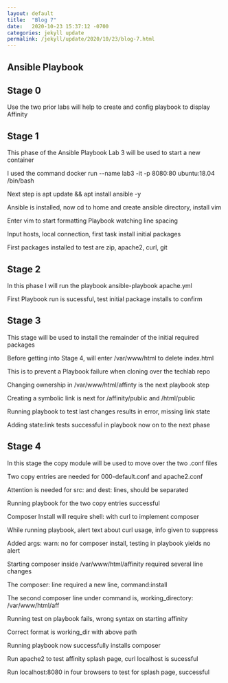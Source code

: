```yaml
---
layout: default
title:  "Blog 7"
date:   2020-10-23 15:37:12 -0700
categories: jekyll update
permalink: /jekyll/update/2020/10/23/blog-7.html
---
```


## Ansible Playbook

## Stage 0

Use the two prior labs will help to create and config playbook to display Affinity


## Stage 1

This phase of the Ansible Playbook Lab 3 will be used to start a new container 

I used the command docker run --name lab3 -it -p 8080:80 ubuntu:18.04 /bin/bash

Next step is apt update && apt install ansible -y

Ansible is installed, now cd to home and create ansible directory, install vim

Enter vim to start formatting Playbook watching line spacing 

Input hosts, local connection, first task install initial packages

First packages installed to test are zip, apache2, curl, git

## Stage 2

In this phase I will run the playbook ansible-playbook apache.yml

First Playbook run is sucessful, test initial package installs to confirm

## Stage 3

This stage will be used to install the remainder of the initial required packages 

Before getting into Stage 4, will enter /var/www/html to delete index.html

This is to prevent a Playbook failure when cloning over the techlab repo

Changing ownership in /var/www/html/affinty is the next playbook step

Creating a symbolic link is next for /affinity/public and /html/public

Running playbook to test last changes results in error, missing link state

Adding state:link tests successful in playbook now on to the next phase

## Stage 4

In this stage the copy module will be used to move over the two .conf files

Two copy entries are needed for 000-default.conf and apache2.conf

Attention is needed for src: and dest: lines, should be separated 

Running playbook for the two copy entries successful 

Composer Install will require shell: with curl to implement composer

While running playbook, alert text about curl usage, info given to suppress

Added args: warn: no for composer install, testing in playbook yields no alert

Starting composer inside /var/www/html/affinity required several line changes

The composer: line required a new line, command:install

The second composer line under command is, working_directory: /var/www/html/aff

Running test on playbook fails, wrong syntax on starting affinity

Correct format is working_dir with above path 

Running playbook now successfully installs composer

Run apache2 to test affinity splash page, curl localhost is sucessful

Run localhost:8080 in four browsers to test for splash page, successful
